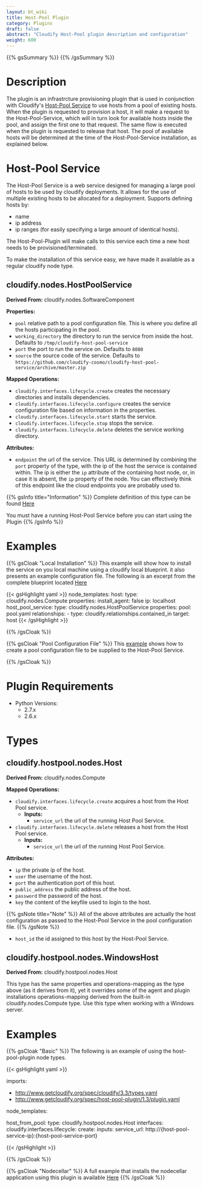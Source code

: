 ```yaml
---
layout: bt_wiki
title: Host-Pool Plugin
category: Plugins
draft: false
abstract: "Cloudify Host-Pool plugin description and configuration"
weight: 600
---
```

{{% gsSummary %}} {{% /gsSummary %}}

# Description

The plugin is an infrastrcture provisioning plugin that is used in conjunction with Cloudify's [Host-Pool Service](https://github.com/cloudify-cosmo/cloudify-host-pool-service) to use hosts from a pool of existing hosts.
When the plugin is requested to provision a host, it will make a request to the Host-Pool-Service, which will in turn look for available hosts inside the pool, and assign the first one to that request.
The same flow is executed when the plugin is requested to release that host.
The pool of available hosts will be determined at the time of the Host-Pool-Service installation, as explained below.

# Host-Pool Service

The Host-Pool Service is a web service designed for managing a large pool of hosts to be used by cloudify deployments.
It allows for the use of multiple existing hosts to be allocated for a deployment. Supports defining hosts by:

  * name
  * ip address
  * ip ranges (for easily specifying a large amount of identical hosts).

The Host-Pool-Plugin will make calls to this service each time a new host
needs to be provisioned/terminated.

To make the installation of this service easy, we have made it available as a regular cloudify node type.

## cloudify.nodes.HostPoolService

**Derived From:** cloudify.nodes.SoftwareComponent

**Properties:**

  * `pool` relative path to a pool configuration file. This is where you define all the hosts participating in the pool.
  * `working_directory` the directory to run the service from inside the host. Defaults to `/tmp/cloudify-host-pool-service`
  * `port` the port to run the service on. Defaults to `8080`
  * `source` the source code of the service. Defaults to `https://github.com/cloudify-cosmo/cloudify-host-pool-service/archive/master.zip`

**Mapped Operations:**

  * `cloudify.interfaces.lifecycle.create` creates the necessary directories and installs dependencies.
  * `cloudify.interfaces.lifecycle.configure` creates the service configuration file based on information in the properties.
  * `cloudify.interfaces.lifecycle.start` starts the service.
  * `cloudify.interfaces.lifecycle.stop` stops the service.
  * `cloudify.interfaces.lifecycle.delete` deletes the service working directory.

**Attributes:**

  * `endpoint` the url of the service. This URL is determined by combining the `port` property of the type, with the ip of the host the service is contained within.
  The ip is either the `ip` attribute of the containing host node, or, in case it is absent, the `ip` property of the node.
  You can effectively think of this endpoint like the cloud endpoints you are probably used to.

{{% gsInfo title="Information" %}}
Complete definition of this type can be found [Here](https://github.com/cloudify-cosmo/cloudify-host-pool-service/blob/master/host-pool-service.yaml)

You must have a running Host-Pool Service before you can start using the Plugin
{{% /gsInfo %}}


# Examples


{{% gsCloak "Local Installation" %}}
This example will show how to install the service on you local machine using a cloudify local blueprint. it also presents an example configuration file.
The following is an excerpt from the complete blueprint located [Here](https://github.com/cloudify-cosmo/cloudify-host-pool-service/blob/master/examples/local-blueprint)

{{< gsHighlight  yaml  >}}
node_templates:
  host:
    type: cloudify.nodes.Compute
    properties:
      install_agent: false
      ip: localhost
  host_pool_service:
    type: cloudify.nodes.HostPoolService
    properties:
      pool: pool.yaml
    relationships:
      - type: cloudify.relationships.contained_in
        target: host
{{< /gsHighlight >}}

{{% /gsCloak %}}



{{% gsCloak "Pool Configuration File" %}}
This [example](https://github.com/cloudify-cosmo/cloudify-host-pool-service/blob/master/examples/local-blueprint/pool.yaml) shows how to create a pool configuration file to be supplied to the Host-Pool Service.

{{% /gsCloak %}}


# Plugin Requirements

* Python Versions:
    * 2.7.x
    * 2.6.x

# Types

## cloudify.hostpool.nodes.Host

**Derived From:** cloudify.nodes.Compute

**Mapped Operations:**

  * `cloudify.interfaces.lifecycle.create` acquires a host from the Host Pool service.
    * **Inputs:**
      * `service_url` the url of the running Host Pool Service.
  * `cloudify.interfaces.lifecycle.delete` releases a host from the Host Pool service.
    * **Inputs:**
      * `service_url` the url of the running Host Pool Service.

**Attributes:**

  * `ip` the private ip of the host.
  * `user` the username of the host.
  * `port` the authentication port of this host.
  * `public_address` the public address of the host.
  * `password` the password of the host.
  * `key` the content of the keyfile used to login to the host.

{{% gsNote title="Note" %}}
All of the above attributes are actually the host configuration as passed to
 the Host-Pool Service in the pool configuration file.
{{% /gsNote %}}

  * `host_id` the id assigned to this host by the Host-Pool Service.

## cloudify.hostpool.nodes.WindowsHost

**Derived From:** cloudify.hostpool.nodes.Host

This type has the same properties and operations-mapping as the type above (as it derives from it), yet it overrides some of the agent and plugin installations operations-mapping derived from the built-in cloudify.nodes.Compute type. Use this type when working with a Windows server.

# Examples


{{% gsCloak "Basic" %}}
The following is an example of using the host-pool-plugin node types.

{{< gsHighlight  yaml  >}}

imports:
  - http://www.getcloudify.org/spec/cloudify/3.3/types.yaml
  - http://www.getcloudify.org/spec/host-pool-plugin/1.3/plugin.yaml

node_templates:

  host_from_pool:
    type: cloudify.hostpool.nodes.Host
    interfaces:
      cloudify.interfaces.lifecycle:
        create:
          inputs:
            service_url: http://{host-pool-service-ip}:{host-pool-service-port}

{{< /gsHighlight >}}

{{% /gsCloak %}}

{{% gsCloak "Nodecellar" %}}
A full example that installs the nodecellar application using this plugin is available [Here](https://github.com/cloudify-cosmo/cloudify-nodecellar-example/blob/master/host-pool-blueprint.yaml)
{{% /gsCloak %}}